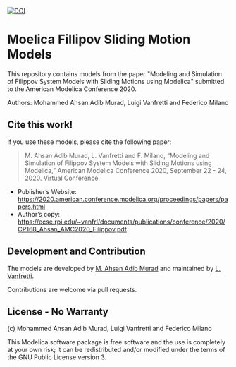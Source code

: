 [![DOI](https://zenodo.org/badge/221253041.svg)](https://zenodo.org/badge/latestdoi/221253041)

# Moelica Fillipov Sliding Motion Models

This repository contains models from the paper "Modeling and Simulation of Filippov System Models with Sliding Motions using Modelica" submitted to the American Modelica Conference 2020.

Authors:  Mohammed Ahsan Adib Murad, Luigi Vanfretti and Federico Milano

## Cite this work!
If you use these models, please cite the following paper:
>  M. Ahsan Adib Murad, L. Vanfretti and F. Milano, “Modeling and Simulation of Filippov System Models with Sliding Motions using Modelica,” American Modelica Conference 2020, September 22 - 24, 2020. Virtual Conference.

- Publisher’s Website: https://2020.american.conference.modelica.org/proceedings/papers/papers.html 
- Author’s copy: https://ecse.rpi.edu/~vanfrl/documents/publications/conference/2020/CP168_Ahsan_AMC2020_Filippov.pdf 

## Development and Contribution
The models are developed by [M. Ahsan Adib Murad](https://github.com/ahsanKTH) and maintained by [L. Vanfretti](https://github.com/lvanfretti).

Contributions are welcome via pull requests.

## License - No Warranty
(c) Mohammed Ahsan Adib Murad, Luigi Vanfretti and Federico Milano

This Modelica software package is free software and the use is completely at your own risk; it can be redistributed and/or modified under the terms of the GNU Public License version 3.
